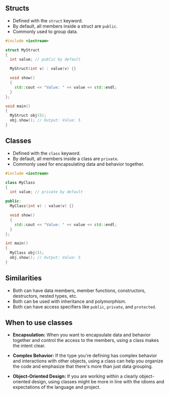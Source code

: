 ## Structs

- Defined with the `struct` keyword.
- By default, all members inside a struct are `public`.
- Commonly used to group data.

```c++
#include <iostream>

struct MyStruct 
{
  int value; // public by default

  MyStruct(int v) : value(v) {}

  void show() 
  {
    std::cout << "Value: " << value << std::endl;
  }
};

void main() 
{
  MyStruct obj(5);
  obj.show(); // Output: Value: 5
}
```
## Classes

- Defined with the `class` keyword.
- By default, all members inside a class are `private`.
- Commonly used for encapsulating data and behavior together.

```c++
#include <iostream>

class MyClass 
{
  int value; // private by default

public:
  MyClass(int v) : value(v) {}

  void show() 
  {
    std::cout << "Value: " << value << std::endl;
  }
};

int main() 
{
  MyClass obj(5);
  obj.show(); // Output: Value: 5
}
```
## Similarities

- Both can have data members, member functions, constructors, destructors, nested types, etc.
- Both can be used with inheritance and polymorphism.
- Both can have access specifiers like `public`, `private`, and `protected`.
## When to use classes

- **Encapsulation:** When you want to encapsulate data and behavior together and control the access to the members, using a class makes the intent clear.

- **Complex Behavior:** If the type you're defining has complex behavior and interactions with other objects, using a class can help you organize the code and emphasize that there's more than just data grouping.

- **Object-Oriented Design:** If you are working within a clearly object-oriented design, using classes might be more in line with the idioms and expectations of the language and project.

